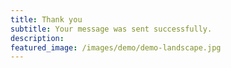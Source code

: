 ```yaml
---
title: Thank you
subtitle: Your message was sent successfully.
description: 
featured_image: /images/demo/demo-landscape.jpg
---
```


